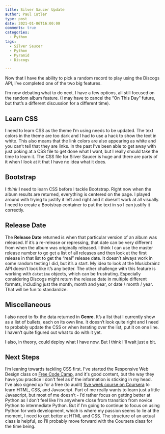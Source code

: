 ```yaml
---
title: Silver Saucer Update
author: Paul Cutler 
type: post 
date: 2021-01-06T16:00:00 
comments: true
categories:
  - Python
tags:
  - Silver Saucer
  - Python
  - Pyramid
  - Discogs

---
```

Now that I have the ability to pick a random record to play using the Discogs API, I’ve completed one of the two big
features.

I’m now debating what to do next. I have a few options, all still focused on the random album feature.  (I may have to
cancel the “On This Day” future, but that’s a different discussion for a different time).

## Learn CSS

I need to learn CSS as the theme I’m using needs to be updated. The text colors in the theme are too dark and I had to
use a hack to show the text in white. This also means that the link colors are also appearing as white and you can’t
tell that they are links. In the past I’ve been able to get away with just poking at a CSS file to get done what I want,
but I really should take the time to learn it. The CSS file for Silver Saucer is huge and there are parts of it when I
look at it that I have no idea what it does.

## Bootstrap

I *think* I need to learn CSS before I tackle Bootstrap. Right now when the album results are returned, everything is
centered on the page. I played around with trying to justify it left and right and it doesn’t work at all visually. I
need to create a Bootstrap container to put the text in so I can justify it correctly.

## Release Date

The **Release Date** returned is when that particular version of an album was released. If it’s a re-release or
repressing, that date can be very different from when the album was originally released. I think I can use the master
release number to go get a list of all releases and then look at the first release in that list to get the “real”
release date. It doesn’t always work in some random testing I did, but it’s a start. My idea to look at the Musicbrainz
API doesn’t look like it’s any better. The other challenge with this feature is working with `datetime` objects, which
can be frustrating. Especially considering Discogs might return the release date in multiple different formats,
including just the month, month and year, or date / month / year. That will be fun to standardize.

## Miscellaneous

I also need to fix the data returned in **Genre**. It’s a list that I currently show as a list of bullets, each on its
own line. It doesn’t look quite right and I need to probably update the CSS or when iterating over the list, put it on
one line. I haven’t quite figured out what to do with it yet.

I also, in theory, could deploy what I have now. But I think I'll wait just a bit.

## Next Steps

I’m leaning towards tackling CSS first. I've started the Responsive Web Design class on [Free Code Camp](https://www.freecodecamp.org/), and it's good content, but the way they have you practice I don't feel as if the information is
sticking in my head. I’ve also signed up for a free  (to audit) [five week course on Coursera](https://www.coursera.org/learn/html-css-javascript-for-web-developers) to learn
HTML, CSS, and Javascript. Part of me really wants to learn just a little Javascript, but most of me doesn’t - I’d
rather focus on getting better at Python as I don’t feel like I’m anywhere close from transition from novice Python to
intermediate Python. But if I’m going to continue to focus on using Python for web development, which is where my
passion seems to lie at the moment, I need to get better at HTML and CSS. The structure of an actual class is helpful,
so I’ll probably move forward with the Coursera class for the time being.